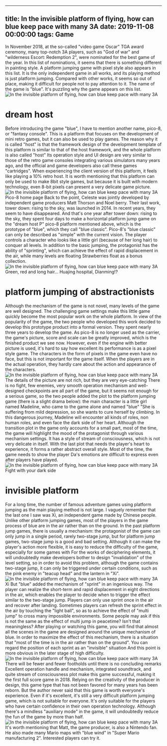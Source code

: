 
---
title: In the invisible platform of flying, how can blue keep pace with many 3A
date: 2019-11-08 00:00:00
tags:  Game
---
In November 2018, at the so-called "video game Oscar" TGA award ceremony, many top-notch 3A players, such as "God of war" and "wilderness Escort: Redemption 2", were nominated for the best game of the year. In this list of nominations, it seems that there is something different in painting style. A platform jumping game with pixel style also appears in this list. It is the only independent game in all works, and its playing method is just platform jumping. Compared with other works, it seems so out of place, making it difficult for people not to pay attention to it. The name of the game is "blue". It's puzzling why the game appears on this list.
![In the invisible platform of flying, how can blue keep pace with many 3A](c3dbec0968254e659d6cb7ee5370c4c5.jpg)
# dream host
Before introducing the game "blue", I have to mention another name, pico-8, or "fantasy console". This is a platform that focuses on the development of mini retro games, but it can also be used to play games. The reason why it is called "host" is that the framework design of the development template of this platform is similar to that of the host framework, and the whole platform is also called "host" Its operation style and UI design are very similar to those of the retro game consoles integrating various simulators many years ago, and the official and game developers also call these games "cartridges". When experiencing the client version of this platform, it feels like playing a 10% retro host. It is worth mentioning that this platform can only be used to make 8bit style games, but because it is built with modern technology, even 8-bit pixels can present a very delicate game picture.
![In the invisible platform of flying, how can blue keep pace with many 3A](86abcbfa1e9d4404910a1483d3d09a99.jpg)
Pico-8 home page
Back to the point, Celeste was jointly developed by independent game producers Matt Thorson and Noel berry. Their last work, tower down: rising to the sky, was launched in 2014. In recent years, they seem to have disappeared. And that's one year after tower down: rising to the sky, they spent four days to make a horizontal platform jump game on the "dream host P" pico-8 platform mentioned above, which is the prototype of "blue", which they call "blue classic". Pico-8's "blue classic" can only be described as "simple" with the current vision. The player controls a character who looks like a little girl (because of her long hair) to conquer all levels. In addition to the basic jumping, the protagonist has the ability of "sprinting", which can achieve the effect of rapid displacement in the air, while many levels are floating Strawberries float as a bonus collection.
![In the invisible platform of flying, how can blue keep pace with many 3A](4f156809080e414f9b9ef6ce7b554374.jpg)
Green, red and long hair... Huajing hospital, Dianming!?
# platform jumping of abstractionists
Although the mechanism of the game is not novel, many levels of the game are well designed. The challenging game settings make this little game quickly become the most popular work on the whole platform. In view of the popularity of the game, the two people who developed this work decided to develop this prototype product into a formal version. They spent nearly three years to develop the game. As pico-8 is no longer used as the carrier, the game's picture, score and scale can be greatly improved, which is the finished product we see now. However, even if the engine with better picture is used, it's hard to say how excellent its performance is as a pixel style game. The characters in the form of pixels in the game even have no face, but this is not important for the game itself. When the players are in the actual operation, they hardly care about the action and appearance of the characters.
![In the invisible platform of flying, how can blue keep pace with many 3A](0069d40979c74a1a8f274d6a59fbdc71.jpg)
The details of the picture are not rich, but they are very eye-catching
There is no fight, few enemies, very smooth operation mechanism and well-designed checkpoints are all part of the game, but it seems not enough for a serious game, so the two people added the plot to the platform jumping game (there is a slight drama below): the main character is a little girl named Madeline, who came to the game alone and named "blue" ”She is suffering from mild depression, so she wants to cure herself by climbing. In this dangerous journey, Madeline will encounter all kinds of roles, non human roles, and even face the dark side of her heart. Although the transition plot in the game only accounts for a small part, most of the time, the game will highlight the mood of the protagonist through various mechanism settings. It has a style of stream of consciousness, which is not very delicate in itself. With the last plot that needs the player's heart to experience, it forms a rather abstract overall style. Most of the time, the game needs to show the player Da's emotions are difficult to express even after players have played.
![In the invisible platform of flying, how can blue keep pace with many 3A](46cfbfe5638e4e6a88c8ada6e5947c10.jpg)
Fight with your dark side
# invisible platform
For a long time, the number of famous adventure games using platform jumping as the main playing method is not large. I vaguely remember that the last one I saw was Xi, an independent game made by Chinese people. Unlike other platform jumping games, most of the players in the game process of blue are in the air rather than on the ground. In the past platform jump games, there is usually a mechanism: the protagonist of the game can only jump in a single period, rarely two-stage jump, but for platform jump games, two-stage jump is a good and bad setting. Although it can make the player's action more flexible, it is easy to reduce the difficulty of the game, especially for some games with For the works of deciphering elements, it will undoubtedly make developers bother to design "invalidation" of the level setting, so in order to avoid this problem, although the game contains two-stage jump, it can only be triggered under certain conditions, such as the pink enemy in "teacup head" and the lantern in "Xi".
![In the invisible platform of flying, how can blue keep pace with many 3A](034c9eee584944e9a49026c769b423b5.jpg)
Xi
But "blue" added the mechanism of "sprint" in an ingenious way. The player can realize the short-term and rapid displacement in eight directions in the air, which enables the player to decide when to trigger the effect similar to the two-stage jump. Players can only use sprint once in the air and recover after landing. Sometimes players can refresh the sprint effect in the air by touching the "light ball", so as to achieve the effect of "multi jump" to cross many impossible environments. Some people may ask if this is not the same as the effect of multi jump in peacetime? Isn't that meaningless? After playing or watching this game, you will find that almost all the scenes in the game are designed around the unique mechanism of blue. In order to maximize the effect of this mechanism, there is a situation that "most of the time is in the air rather than on the ground". You can regard the position of each sprint as an "invisible" situation And this point is more obvious in the later stage of high difficulty.
![In the invisible platform of flying, how can blue keep pace with many 3A](75d4a3f0299f41198d31772bd6ba5966.jpg)
There will be fewer and fewer footholds until there is no
    concluding remarks  
Excellent operation handle and mechanism, integrated soundtrack, and quite stream of consciousness plot make this game successful, making it the first full score game in 2018. Relying on the creativity of the producer in design, this game type that has not been favored for many years has been reborn. But the author never said that this game is worth everyone's experience. Even if it's excellent, it's still a very difficult platform jumping game, which is not suitable for everyone. It's only suitable for the players who have certain confidence in their own operation technology. Although there's a mindless "auxiliary mode" in the game, it will undoubtedly reduce the fun of the game by more than half.
![In the invisible platform of flying, how can blue keep pace with many 3A](20c34a6b67934e95a2aa656ab6ae683e.jpg)
It's worth mentioning that Matt, the game producer, is also a Nintendo fan. He also made many Mario maps with "blue wind" in "Super Mario manufacturing 2". Interested players can try it.
